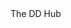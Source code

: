 <!DOCTYPE HTML>
<html>
  <head>
    </title>The DD Hub</title>
  </head>
  <body>
  </body>
  </html>
